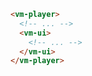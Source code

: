 ```html {3-5} title="example.html"
<vm-player>
  <!-- ... -->
  <vm-ui>
    <!-- ... -->
  </vm-ui>
</vm-player>
```

